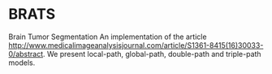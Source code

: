 # BRATS
Brain Tumor Segmentation
An implementation of the article http://www.medicalimageanalysisjournal.com/article/S1361-8415(16)30033-0/abstract.
We present local-path, global-path, double-path and triple-path models.

